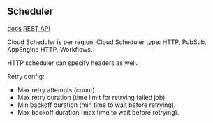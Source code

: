 Scheduler
-

[docs](https://cloud.google.com/scheduler/docs)
[REST API](https://cloud.google.com/scheduler/docs/reference/rest)

Cloud Scheduler is per region.
Cloud Scheduler type: HTTP, PubSub, AppEngine HTTP, Workflows.

HTTP scheduler can specify headers as well.

Retry config:
* Max retry attempts (count).
* Max retry duration (time limit for retrying failed job).
* Min backoff duration (min time to wait before retrying).
* Max backoff duration (max time to wait before retrying).
